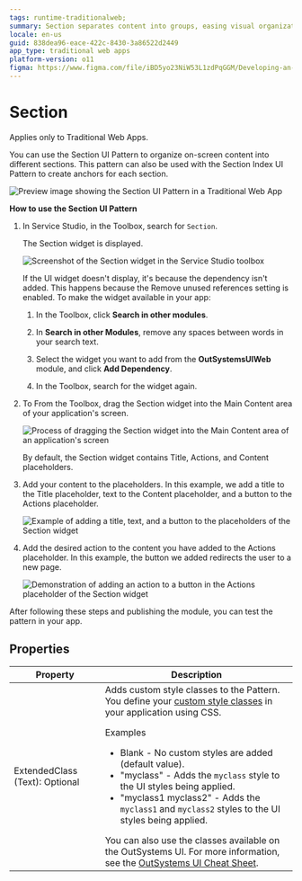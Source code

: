 ```yaml
---
tags: runtime-traditionalweb; 
summary: Section separates content into groups, easing visual organization.
locale: en-us
guid: 838dea96-eace-422c-8430-3a86522d2449
app_type: traditional web apps
platform-version: o11
figma: https://www.figma.com/file/iBD5yo23NiW53L1zdPqGGM/Developing-an-Application?type=design&node-id=4762%3A22956&mode=design&t=ANpsYvOCthr9AWot-1
---
```


# Section

<div class="info" markdown="1">

Applies only to Traditional Web Apps.

</div>

You can use the Section UI Pattern to organize on-screen content into different sections. This pattern can also be used with the Section Index UI Pattern to create anchors for each section.

![Preview image showing the Section UI Pattern in a Traditional Web App](images/section-5-ss.png "Section UI Pattern Preview")

**How to use the Section UI Pattern**

1. In Service Studio, in the Toolbox, search for `Section`.
  
    The Section widget is displayed.

    ![Screenshot of the Section widget in the Service Studio toolbox](images/section-1-ss.png "Section Widget in Service Studio") 

    If the UI widget doesn't display, it's because the dependency isn't added. This happens because the Remove unused references setting is enabled. To make the widget available in your app:

    1. In the Toolbox, click **Search in other modules**.

    1. In **Search in other Modules**, remove any spaces between words in your search text.
    
    1. Select the widget you want to add from the **OutSystemsUIWeb** module, and click **Add Dependency**. 
    
    1. In the Toolbox, search for the widget again.

1. To From the Toolbox, drag the Section widget into the Main Content area of your application's screen.

    ![Process of dragging the Section widget into the Main Content area of an application's screen](images/section-2-ss.png "Dragging Section Widget into Main Content")

    By default, the Section widget contains Title, Actions, and Content placeholders.

1. Add your content to the placeholders. In this example, we add a title to the Title placeholder, text to the Content placeholder, and a button to the Actions placeholder.

    ![Example of adding a title, text, and a button to the placeholders of the Section widget](images/section-3-ss.png "Adding Content to Section Widget Placeholders")

1. Add the desired action to the content you have added to the Actions placeholder. In this example, the button we added redirects the user to a new page.

    ![Demonstration of adding an action to a button in the Actions placeholder of the Section widget](images/section-6-ss.png "Configuring Action in Section Widget")

After following these steps and publishing the module, you can test the pattern in your app.

## Properties

| **Property** | **Description** |
|---|---|
| ExtendedClass (Text): Optional | Adds custom style classes to the Pattern. You define your [custom style classes](../../../../../develop/ui/look-feel/css.md) in your application using CSS. <p>Examples <ul><li>Blank - No custom styles are added (default value).</li><li>"myclass" - Adds the ``myclass`` style to the UI styles being applied.</li><li>"myclass1 myclass2" - Adds the ``myclass1`` and ``myclass2`` styles to the UI styles being applied.</li></ul></p>You can also use the classes available on the OutSystems UI. For more information, see the [OutSystems UI Cheat Sheet](https://outsystemsui.outsystems.com/OutSystemsUIWebsite/CheatSheet). |
